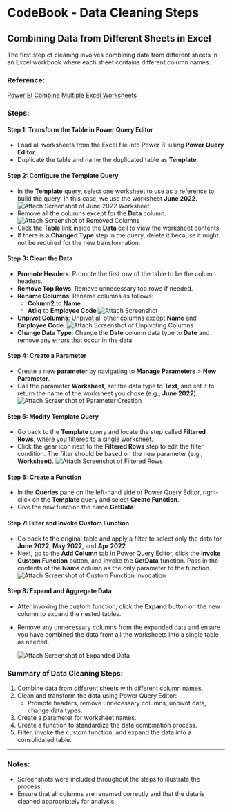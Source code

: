 # CodeBook - Data Cleaning Steps

## Combining Data from Different Sheets in Excel

The first step of cleaning involves combining data from different sheets in an Excel workbook where each sheet contains different column names. 

### Reference:
[Power BI Combine Multiple Excel Worksheets](https://blog.crossjoin.co.uk/2018/07/09/power-bi-combine-multiple-excel-worksheets/)

### Steps:

#### **Step 1: Transform the Table in Power Query Editor**
- Load all worksheets from the Excel file into Power BI using **Power Query Editor**.
- Duplicate the table and name the duplicated table as **Template**.

#### **Step 2: Configure the Template Query**
- In the **Template** query, select one worksheet to use as a reference to build the query. In this case, we use the worksheet **June 2022**.
  ![Attach Screenshot of June 2022 Worksheet](images/Filtered_rows.PNG)
- Remove all the columns except for the **Data** column.
  ![Attach Screenshot of Removed Columns](images/Removed_Other_columns.PNG)
- Click the **Table** link inside the **Data** cell to view the worksheet contents.
- If there is a **Changed Type** step in the query, delete it because it might not be required for the new transformation.

#### **Step 3: Clean the Data**
- **Promote Headers**: Promote the first row of the table to be the column headers.
- **Remove Top Rows**: Remove unnecessary top rows if needed.
- **Rename Columns**: Rename columns as follows:
  - **Column2** to **Name**
  - **Atliq** to **Employee Code**
  ![Attach Screenshot ](images/Data%20-%20Promoted%20Headers%2C%20Renamed%20column%20names.PNG)
- **Unpivot Columns**: Unpivot all other columns except **Name** and **Employee Code**.
  ![Attach Screenshot of Unpivoting Columns](images/Unpivoted.PNG)
- **Change Data Type**: Change the **Date** column data type to **Date** and remove any errors that occur in the data.


#### **Step 4: Create a Parameter**
- Create a new **parameter** by navigating to **Manage Parameters** > **New Parameter**.
- Call the parameter **Worksheet**, set the data type to **Text**, and set it to return the name of the worksheet you chose (e.g., **June 2022**).
  ![Attach Screenshot of Parameter Creation](images/New%20Parameter.PNG)

#### **Step 5: Modify Template Query**
- Go back to the **Template** query and locate the step called **Filtered Rows**, where you filtered to a single worksheet. 
- Click the gear icon next to the **Filtered Rows** step to edit the filter condition. The filter should be based on the new parameter (e.g., **Worksheet**).
  ![Attach Screenshot of Filtered Rows](images/Applied%20created%20parameter.PNG)

#### **Step 6: Create a Function**
- In the **Queries** pane on the left-hand side of Power Query Editor, right-click on the **Template** query and select **Create Function**.
- Give the new function the name **GetData**.

#### **Step 7: Filter and Invoke Custom Function**
- Go back to the original table and apply a filter to select only the data for **June 2022**, **May 2022**, and **Apr 2022**.
- Next, go to the **Add Column** tab in Power Query Editor, click the **Invoke Custom Function** button, and invoke the **GetData** function. Pass in the contents of the **Name** column as the only parameter to the function.
  ![Attach Screenshot of Custom Function Invocation](images/Invoked_custom_column.PNG)

#### **Step 8: Expand and Aggregate Data**
- After invoking the custom function, click the **Expand** button on the new column to expand the nested tables.
- Remove any unnecessary columns from the expanded data and ensure you have combined the data from all the worksheets into a single table as needed.
  
   ![Attach Screenshot of Expanded Data](images/Cleaned_data.PNG)
  

### Summary of Data Cleaning Steps:
1. Combine data from different sheets with different column names.
2. Clean and transform the data using Power Query Editor:
   - Promote headers, remove unnecessary columns, unpivot data, change data types.
3. Create a parameter for worksheet names.
4. Create a function to standardize the data combination process.
5. Filter, invoke the custom function, and expand the data into a consolidated table.

---

### Notes:
- Screenshots were included throughout the steps to illustrate the process.
- Ensure that all columns are renamed correctly and that the data is cleaned appropriately for analysis.
